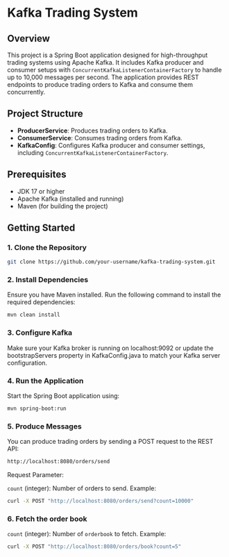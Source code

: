 # Kafka Trading System

## Overview

This project is a Spring Boot application designed for high-throughput trading systems using Apache Kafka. It includes Kafka producer and consumer setups with `ConcurrentKafkaListenerContainerFactory` to handle up to 10,000 messages per second. The application provides REST endpoints to produce trading orders to Kafka and consume them concurrently.

## Project Structure

- **ProducerService**: Produces trading orders to Kafka.
- **ConsumerService**: Consumes trading orders from Kafka.
- **KafkaConfig**: Configures Kafka producer and consumer settings, including `ConcurrentKafkaListenerContainerFactory`.

## Prerequisites

- JDK 17 or higher
- Apache Kafka (installed and running)
- Maven (for building the project)

## Getting Started

### 1. Clone the Repository

```bash
git clone https://github.com/your-username/kafka-trading-system.git
```
### 2. Install Dependencies
   Ensure you have Maven installed. Run the following command to install the required dependencies:

```bash
mvn clean install
```
### 3. Configure Kafka
   Make sure your Kafka broker is running on localhost:9092 or update the bootstrapServers property in KafkaConfig.java to match your Kafka server configuration.

### 4. Run the Application
   Start the Spring Boot application using:

```bash
mvn spring-boot:run
```
### 5. Produce Messages
   You can produce trading orders by sending a POST request to the REST API:
```bash
http://localhost:8080/orders/send
```

Request Parameter:

`count` (integer): Number of orders to send.
Example:

```bash
curl -X POST "http://localhost:8080/orders/send?count=10000"
```

### 6. Fetch the order book

`count` (integer): Number of `orderbook` to fetch.
Example:
```bash
curl -X POST "http://localhost:8080/orders/book?count=5"
```